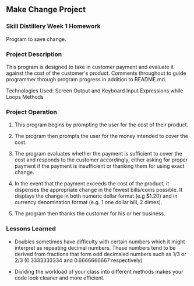 ## Make Change Project

### Skill Distillery Week 1 Homework

Program to save change.

### Project Description

This program is designed to take in customer payment and evaluate it against the cost of the customer's product. Comments throughout to guide programmer through program progress in addition to README.md.

Technologies Used:
 Screen Output and Keyboard Input
 Expressions
 while Loops
 Methods
 

### Project Operation

1. This program begins by prompting the user for the cost of their product.

2. The program then prompts the user for the money intended to cover the cost.

3. The program evaluates whether the payment is sufficient to cover the cost and responds to the customer accordingly, either asking for proper payment if the payment is insufficient or thanking them for using exact change.

4. In the event that the payment exceeds the cost of the product, it dispenses the appropriate change in the fewest bills/coins possible. It displays the change in both numeric dollar format (e.g $1.20) and in currency denomination format (e.g. 1 one dollar bill, 2 dimes).

5. The program then thanks the customer for his or her business.

### Lessons Learned

 - Doubles sometimes have difficulty with certain numbers which it might interpret as repeating decimal numbers. These numbers tend to be derived from fractions that form odd decimaled numbers such as 1/3 or 2/3 (0.3333333334 and 0.6666666667 respectively)
 
 - Dividing the workload of your class into different methods makes your code look cleaner and more efficient.